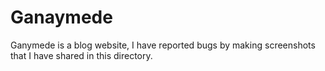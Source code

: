 # Ganaymede
Ganymede is a blog website, I have reported bugs by making screenshots that I have shared in this directory.





